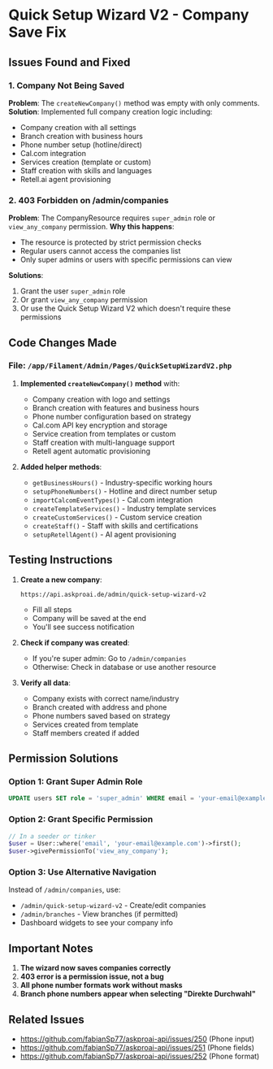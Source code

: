 # Quick Setup Wizard V2 - Company Save Fix

## Issues Found and Fixed

### 1. **Company Not Being Saved**
**Problem**: The `createNewCompany()` method was empty with only comments.
**Solution**: Implemented full company creation logic including:
- Company creation with all settings
- Branch creation with business hours
- Phone number setup (hotline/direct)
- Cal.com integration
- Services creation (template or custom)
- Staff creation with skills and languages
- Retell.ai agent provisioning

### 2. **403 Forbidden on /admin/companies**
**Problem**: The CompanyResource requires `super_admin` role or `view_any_company` permission.
**Why this happens**:
- The resource is protected by strict permission checks
- Regular users cannot access the companies list
- Only super admins or users with specific permissions can view

**Solutions**:
1. Grant the user `super_admin` role
2. Or grant `view_any_company` permission
3. Or use the Quick Setup Wizard V2 which doesn't require these permissions

## Code Changes Made

### File: `/app/Filament/Admin/Pages/QuickSetupWizardV2.php`

1. **Implemented `createNewCompany()` method** with:
   - Company creation with logo and settings
   - Branch creation with features and business hours
   - Phone number configuration based on strategy
   - Cal.com API key encryption and storage
   - Service creation from templates or custom
   - Staff creation with multi-language support
   - Retell agent automatic provisioning

2. **Added helper methods**:
   - `getBusinessHours()` - Industry-specific working hours
   - `setupPhoneNumbers()` - Hotline and direct number setup
   - `importCalcomEventTypes()` - Cal.com integration
   - `createTemplateServices()` - Industry template services
   - `createCustomServices()` - Custom service creation
   - `createStaff()` - Staff with skills and certifications
   - `setupRetellAgent()` - AI agent provisioning

## Testing Instructions

1. **Create a new company**:
   ```
   https://api.askproai.de/admin/quick-setup-wizard-v2
   ```
   - Fill all steps
   - Company will be saved at the end
   - You'll see success notification

2. **Check if company was created**:
   - If you're super admin: Go to `/admin/companies`
   - Otherwise: Check in database or use another resource

3. **Verify all data**:
   - Company exists with correct name/industry
   - Branch created with address and phone
   - Phone numbers saved based on strategy
   - Services created from template
   - Staff members created if added

## Permission Solutions

### Option 1: Grant Super Admin Role
```sql
UPDATE users SET role = 'super_admin' WHERE email = 'your-email@example.com';
```

### Option 2: Grant Specific Permission
```php
// In a seeder or tinker
$user = User::where('email', 'your-email@example.com')->first();
$user->givePermissionTo('view_any_company');
```

### Option 3: Use Alternative Navigation
Instead of `/admin/companies`, use:
- `/admin/quick-setup-wizard-v2` - Create/edit companies
- `/admin/branches` - View branches (if permitted)
- Dashboard widgets to see your company info

## Important Notes

1. **The wizard now saves companies correctly**
2. **403 error is a permission issue, not a bug**
3. **All phone number formats work without masks**
4. **Branch phone numbers appear when selecting "Direkte Durchwahl"**

## Related Issues
- https://github.com/fabianSp77/askproai-api/issues/250 (Phone input)
- https://github.com/fabianSp77/askproai-api/issues/251 (Phone fields)
- https://github.com/fabianSp77/askproai-api/issues/252 (Phone format)